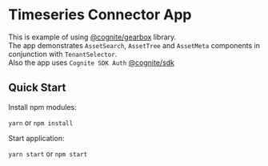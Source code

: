 # Timeseries Connector App

This is example of using [@cognite/gearbox](https://github.com/cognitedata/gearbox.js) library.</br>
The app demonstrates `AssetSearch`, `AssetTree` and `AssetMeta` components in conjunction with `TenantSelector`.</br>
Also the app uses `Cognite SDK Auth` [@cognite/sdk](https://github.com/cognitedata/cognitesdk-js/blob/master/examples/react/login-with-popup/src/App.js)

## Quick Start

Install npm modules:

`yarn` or `npm install`

Start application:

`yarn start` or `npm start`
